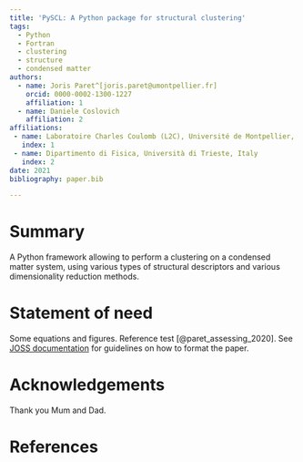 ```yaml
---
title: 'PySCL: A Python package for structural clustering'
tags:
  - Python
  - Fortran
  - clustering
  - structure
  - condensed matter
authors:
  - name: Joris Paret^[joris.paret@umontpellier.fr]
    orcid: 0000-0002-1300-1227
    affiliation: 1
  - name: Daniele Coslovich
    affiliation: 2
affiliations:
 - name: Laboratoire Charles Coulomb (L2C), Université de Montpellier, CNRS, Montpellier, France
   index: 1
 - name: Dipartimento di Fisica, Università di Trieste, Italy
   index: 2
date: 2021
bibliography: paper.bib

---
```


# Summary

A Python framework allowing to perform a clustering on a condensed matter system, using various types of structural descriptors and various dimensionality reduction methods.

# Statement of need

Some equations and figures. Reference test [@paret_assessing_2020]. See [JOSS documentation](https://joss.readthedocs.io/en/latest/submitting.html#example-paper-and-bibliography) for guidelines on how to format the paper.

# Acknowledgements

Thank you Mum and Dad.

# References